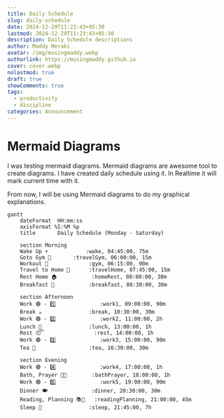 ```yaml
---
title: Daily Schedule
slug: daily-schedule
date: 2024-12-29T11:23:43+05:30
lastmod: 2024-12-29T11:23:43+05:30
description: Daily Schedule descriptions
author: Maddy Meraki
avatar: /img/musingmaddy.webp
authorlink: https://musingmaddy.github.io
cover: cover.webp
nolastmod: true
draft: true
showComments: true
tags:
  - productivity
  - discipline
categories: Announcement
---
```

# Mermaid Diagrams

I was testing mermaid diagrams. Mermaid diagrams are awesome tool to create diagrams. I have created daily schedule using it. In Realtime it will mark current time with it.

<!--more-->

From now, I will be using Mermaid diagrams to do my graphical explanations.

```mermaid
gantt
    dateFormat  HH:mm:ss
    axisFormat %I:%M %p
    title       Daily Schedule (Monday - Saturday)

    section Morning
    Wake Up ☀️            :wake, 04:45:00, 75m
    Goto Gym 🛵       :travelGym, 06:00:00, 15m
    Workout 💪             :gym, 06:15:00, 90m
    Travel to Home 🛵      :travelHome, 07:45:00, 15m
    Rest Home 🏠           :homeRest, 08:00:00, 30m
    Breakfast 🍳           :breakfast, 08:30:00, 30m

    section Afternoon
    Work 🟢 - 1️⃣              :work1, 09:00:00, 90m
    Break ☕               :break, 10:30:00, 30m
    Work 🟢 - 2️⃣              :work2, 11:00:00, 2h
    Lunch 🍴               :lunch, 13:00:00, 1h
    Rest 😴                :rest, 14:00:00, 1h
    Work 🟢 - 3️⃣              :work3, 15:00:00, 90m
    Tea 🍵                 :tea, 16:30:00, 30m

    section Evening
    Work 🟢 - 4️⃣              :work4, 17:00:00, 1h
    Bath, Prayer 🛁🙏        :bathPrayer, 18:00:00, 1h
    Work 🟢 - 5️⃣              :work5, 19:00:00, 90m
    Dinner 🍽️              :dinner, 20:30:00, 30m
    Reading, Planning 📚📅   :readingPlanning, 21:00:00, 45m
    Sleep 🛌               :sleep, 21:45:00, 7h
```
